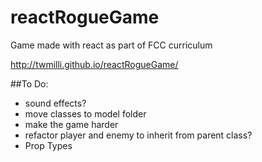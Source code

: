 # reactRogueGame
Game made with react as part of FCC curriculum

http://twmilli.github.io/reactRogueGame/

##To Do:
* sound effects?
* move classes to model folder
* make the game harder
* refactor player and enemy to inherit from parent class?
* Prop Types
